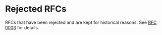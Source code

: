 # Rejected RFCs

RFCs that have been rejected and are kept for historical reasons. See [RFC
0003](https://github.com/multinet-app/multinet-rfcs/tree/master/final/0003-rfc_process)
for details.

